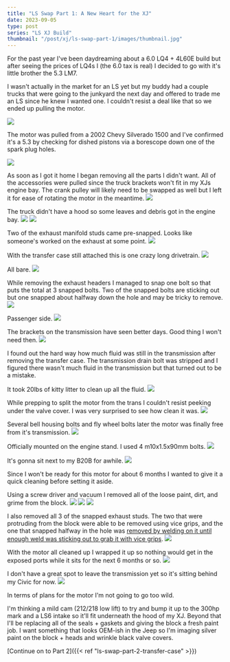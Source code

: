 ```yaml
---
title: "LS Swap Part 1: A New Heart for the XJ"
date: 2023-09-05
type: post
series: "LS XJ Build"
thumbnail: "/post/xj/ls-swap-part-1/images/thumbnail.jpg"
---
```


For the past year I've been daydreaming about a 6.0 LQ4 + 4L60E build but after seeing the prices of LQ4s I (the 6.0 tax is real) I decided to go with it's little brother the 5.3 LM7.

I wasn't actually in the market for an LS yet but my buddy had a couple trucks that were going to the junkyard the next day and offered to trade me an LS since he knew I wanted one. I couldn't resist a deal like that so we ended up pulling the motor.

![](images/1.jpg)

The motor was pulled from a 2002 Chevy Silverado 1500 and I've confirmed it's a 5.3 by checking for dished pistons via a borescope down one of the spark plug holes.

![](images/2.jpg)

As soon as I got it home I began removing all the parts I didn't want. All of the accessories were pulled since the truck brackets won't fit in my XJs engine bay. The crank pulley will likely need to be swapped as well but I left it for ease of rotating the motor in the meantime.
![](images/3.jpg)

The truck didn't have a hood so some leaves and debris got in the engine bay.
![](images/4.jpg)
![](images/5.jpg)

Two of the exhaust manifold studs came pre-snapped. Looks like someone's worked on the exhaust at some point.
![](images/7.jpg)

With the transfer case still attached this is one crazy long drivetrain.
![](images/8.jpg)

All bare.
![](images/9.jpg)

While removing the exhaust headers I managed to snap one bolt so that puts the total at 3 snapped bolts. Two of the snapped bolts are sticking out but one snapped about halfway down the hole and may be tricky to remove.
![](images/10.jpg)

Passenger side.
![](images/11.jpg)

The brackets on the transmission have seen better days. Good thing I won't need then.
![](images/12.jpg)

I found out the hard way how much fluid was still in the transmission after removing the transfer case. The transmission drain bolt was stripped and I figured there wasn't much fluid in the transmission but that turned out to be a mistake.

It took 20lbs of kitty litter to clean up all the fluid.
![](images/14.jpg)

While prepping to split the motor from the trans I couldn't resist peeking under the valve cover. I was very surprised to see how clean it was.
![](images/15.jpg)

Several bell housing bolts and fly wheel bolts later the motor was finally free from it's transmission.
![](images/16.jpg)

Officially mounted on the engine stand. I used 4 m10x1.5x90mm bolts.
![](images/17.jpg)

It's gonna sit next to my B20B for awhile.
![](images/18.jpg)

Since I won't be ready for this motor for about 6 months I wanted to give it a quick cleaning before setting it aside.

Using a screw driver and vacuum I removed all of the loose paint, dirt, and grime from the block.
![](images/19.jpg)
![](images/20.jpg)
![](images/21.jpg)

I also removed all 3 of the snapped exhaust studs. The two that were protruding from the block were able to be removed using vice grips, and the one that snapped halfway in the hole was [removed by welding on it until enough weld was sticking out to grab it with vice grips](https://www.youtube.com/watch?v=1bZyw3OSIgk).
![](images/22.jpg)

With the motor all cleaned up I wrapped it up so nothing would get in the exposed ports while it sits for the next 6 months or so.
![](images/25.jpg)

I don't have a great spot to leave the transmission yet so it's sitting behind my Civic for now.
![](images/26.jpg)

In terms of plans for the motor I'm not going to go too wild.

I'm thinking a mild cam (212/218 low lift) to try and bump it up to the 300hp mark and a LS6 intake so it'll fit underneath the hood of my XJ. Beyond that I'll be replacing all of the seals + gaskets and giving the block a fresh paint job. I want something that looks OEM-ish in the Jeep so I'm imaging silver paint on the block + heads and wrinkle black valve covers.

[Continue on to Part 2]({{< ref "ls-swap-part-2-transfer-case" >}})

